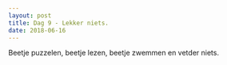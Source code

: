 ```yaml
---
layout: post
title: Dag 9 - Lekker niets.
date: 2018-06-16
---
```

Beetje puzzelen, beetje lezen, beetje zwemmen en vetder niets.